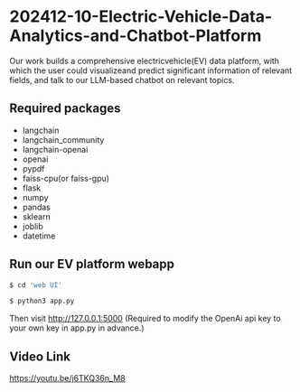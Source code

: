 # 202412-10-Electric-Vehicle-Data-Analytics-and-Chatbot-Platform
Our work builds a comprehensive electricvehicle(EV) data platform, with which the user could visualizeand predict significant information of relevant fields, and talk to our LLM-based chatbot on relevant topics.

 ## Required packages

  - langchain
  - langchain_community
  - langchain-openai
  - openai
  - pypdf
  - faiss-cpu(or faiss-gpu)
  - flask
  - numpy
  - pandas
  - sklearn
  - joblib
  - datetime


## Run our EV platform webapp

```bash
$ cd 'web UI'
```

```bash
$ python3 app.py
```
Then visit http://127.0.0.1:5000
(Required to modify the OpenAi api key to your own key in app.py in advance.)
## Video Link
https://youtu.be/j6TKQ36n_M8
